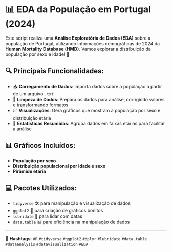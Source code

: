 # 📊 EDA da População em Portugal (2024)

Este script realiza uma **Análise Exploratória de Dados (EDA)** sobre a população de Portugal, utilizando informações demográficas de 2024 da **Human Mortality Database (HMD)**. Vamos explorar a distribuição da população por sexo e idade! 🎉

## 🔍 Principais Funcionalidades:

- 📥 **Carregamento de Dados**: Importa dados sobre a população a partir de um arquivo `.txt`
- 🧹 **Limpeza de Dados**: Prepara os dados para análise, corrigindo valores e transformando formatos
- 📈 **Visualizações**: Gera gráficos que mostram a população por sexo e distribuição etária
- 🔎 **Estatísticas Resumidas**: Agrupa dados em faixas etárias para facilitar a análise

## 📊 Gráficos Incluídos:

- **População por sexo**
- **Distribuição populacional por idade e sexo**
- **Pirâmide etária**

## 💻 Pacotes Utilizados:

- `tidyverse` 🛠️ para manipulação e visualização de dados  
- `ggplot2` 🎨 para criação de gráficos bonitos  
- `lubridate` 📅 para lidar com datas  
- `data.table` 📊 para eficiência na manipulação de dados  

---

🔗 **Hashtags**: `#R` `#tidyverse` `#ggplot2` `#dplyr` `#lubridate` `#data.table` `#dataanalysis` `#datavisualization` `#EDA`
